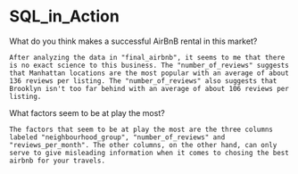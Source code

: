 # SQL_in_Action


What do you think makes a successful AirBnB rental in this market? 

    After analyzing the data in "final_airbnb", it seems to me that there is no exact science to this business. The "number_of_reviews" suggests that Manhattan locations are the most popular with an average of about 136 reviews per listing. The "number_of_reviews" also suggests that Brooklyn isn't too far behind with an average of about 106 reviews per listing.

What factors seem to be at play the most?

    The factors that seem to be at play the most are the three columns labeled "neighbourhood_group", "number_of_reviews" and "reviews_per_month". The other columns, on the other hand, can only serve to give misleading information when it comes to chosing the best airbnb for your travels.

